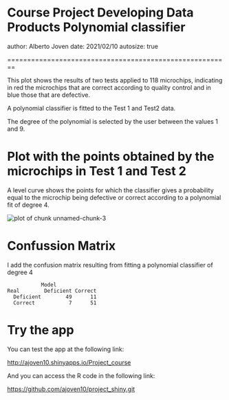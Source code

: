 Course Project Developing Data Products
Polynomial classifier
========================================================
author: Alberto Joven
date: 2021/02/10
autosize: true


========================================================

This plot shows the results of two tests applied to 118 microchips, indicating in 
red the microchips that are correct according to quality control and in blue
those that are defective. 

A polynomial classifier is fitted to the Test 1 and Test2 data.

The degree of the polynomial is selected by the user between the values 1 and 9.


Plot with the points obtained by the microchips in Test 1 and  Test 2
========================================================






A level curve shows the points for which the classifier gives a probability equal 
to the microchip being defective or correct according to a polynomial fit of degree 4. 

<img src="Course_project-figure/unnamed-chunk-3-1.png" title="plot of chunk unnamed-chunk-3" alt="plot of chunk unnamed-chunk-3" style="display: block; margin: auto;" />


Confussion Matrix
========================================================
I add the confusion matrix resulting from fitting a polynomial classifier of degree 4


```
           Model
Real        Deficient Correct
  Deficient        49      11
  Correct           7      51
```

Try the app
=========================================================
You can test the app at the following link:

<http://ajoven10.shinyapps.io/Project_course>

And you can access the R code in the following link:

<https://github.com/ajoven10/project_shiny.git>



